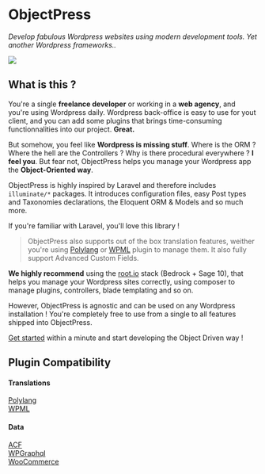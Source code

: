 # ObjectPress
*Develop fabulous Wordpress websites using modern development tools. Yet another Wordpress frameworks..*

![](/_images/op-bcknd.jpg)

## What is this ?

You're a single **freelance developer** or working in a **web agency**, and you're using Wordpress daily. Wordpress back-office is easy to use for yout client, and you can add some plugins that brings time-consuming functionnalities into our project. **Great.**  

But somehow, you feel like **Wordpress is missing stuff**. Where is the ORM ? Where the hell are the Controllers ? Why is there procedural everywhere ? **I feel you**. But fear not, ObjectPress helps you manage your Wordpress app the **Object-Oriented way**.  

ObjectPress is highly inspired by Laravel and therefore includes `illuminate/*` packages. It introduces configuration files, easy Post types and Taxonomies declarations, the Eloquent ORM & Models and so much more.

If you're familiar with Laravel, you'll love this library !   


> ObjectPress also supports out of the box translation features, weither you're using [Polylang](https://polylang.wordpress.com/documentation/) or [WPML](https://wpml.org/) plugin to manage them. It also fully support Advanced Custom Fields.

**We highly recommend** using the [root.io](https://roots.io) stack (Bedrock + Sage 10), that helps you manage your Wordpress sites correctly, using composer to manage plugins, controllers, blade templating and so on.  

However, ObjectPress is agnostic and can be used on any Wordpress installation ! You're completely free to use from a single to all features shipped into ObjectPress.  
 
[Get started](quickstart.md) within a minute and start developing the Object Driven way !  


## Plugin Compatibility  

#### Translations
[Polylang](https://polylang.wordpress.com/documentation/)  
[WPML](https://wpml.org/)  

#### Data
[ACF](https://www.advancedcustomfields.com)  
[WPGraphql](https://github.com/wp-graphql/wp-graphql)  
[WooCommerce](https://fr.wordpress.org/plugins/woocommerce/)  